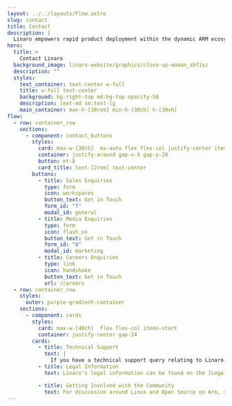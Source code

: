 ```yaml
---
layout: ../../layouts/Flow.astro
slug: contact
title: Contact
description: |
  Linaro empowers rapid product deployment within the dynamic ARM ecosystem. Our cutting-edge solutions and collaborative platform facilitate the swift development, testing, and delivery of ARM-based innovations, enabling businesses to stay ahead in today's competitive technology landscape.
hero:
  title: >
    Contact Linaro
  background_image: linaro-website/graphics/close-up-woman_sbf1xz
  description: ""
  styles:
    text_container: text-center w-full
    title: w-full text-center
    background: bg-right-top md:bg-top opacity-50
    description: text-md sm:text-lg
    main_container: max-h-[30rem] min-h-[30ch] h-[30vh]
flow:
  - row: container_row
    sections:
      - component: contact_buttons
        styles:
          card: max-w-[30ch]  mx-auto flex flex-col justify-center items-center
          container: justify-around gap-x-5 gap-y-20
          button: mt-8
          card_title: text-[2rem] text-center
        buttons:
          - title: Sales Enquiries
            type: form
            icon: workspaces
            button_text: Get in Touch
            form_id: "7"
            modal_id: general
          - title: Media Enquiries
            type: form
            icon: flash_on
            button_text: Get in Touch
            form_id: "8"
            modal_id: marketing
          - title: Careers Enquiries
            type: link
            icon: handshake
            button_text: Get in Touch
            url: /careers
  - row: container_row
    styles:
      outer: purple-gradient-container
    sections:
      - component: cards
        styles:
          card: max-w-[40ch]  flex flex-col items-start
          container: justify-center gap-24
        cards:
          - title: Technical Support
            text: |
              If you have a technical support query relating to Linaro, please go to our [support page](https://support.linaro.org/).
          - title: Legal Information
            text: Linaro's legal information can be found on the [Legal page](/legal).

          - title: Getting Involved with the Community
            text: For discussion around Linux and Open Source on Arm, subscribe to the lists on [Linaro Lists Site](https://lists.linaro.org/mailman3/lists/).
---
```

